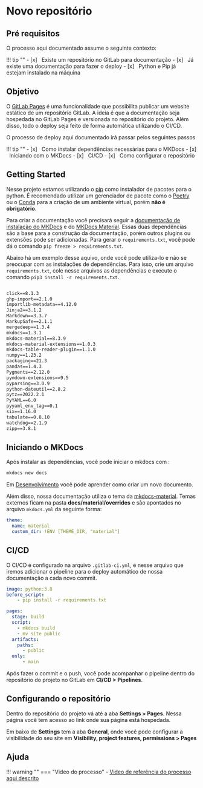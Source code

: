 # Novo repositório

## __Pré requisitos__
O processo aqui documentado assume o seguinte contexto:

!!! tip ""
    - [x] &nbsp; Existe um repositório no GitLab para documentação
    - [x] &nbsp; Já existe uma documentação para fazer o deploy
    - [x] &nbsp; Python e Pip já estejam instalado na máquina

## __Objetivo__
O [GitLab Pages](https://docs.gitlab.com/ee/user/project/pages/) é uma funcionalidade que possibilita publicar um website estático de um repositório GitLab. A ideia é que a documentação seja hospedada no GitLab Pages e versionada no repositório do projeto. Além disso, todo o deploy seja feito de forma automática utilizando o CI/CD.

O processo de deploy aqui documentado irá passar pelos seguintes passos

!!! tip ""
    - [x] &nbsp; Como instalar dependências necessárias para o MKDocs
    - [x] &nbsp; Iniciando com o MKDocs
    - [x] &nbsp; CI/CD
    - [x] &nbsp; Como configurar o repositório
    
## __Getting Started__

Nesse projeto estamos utilizando o [pip](https://pypi.org/project/pip/) como instalador de pacotes para o python. É recomendado utilizar um gerenciador de pacote como o [Poetry](https://python-poetry.org/docs/master/#installing-with-the-official-installer) ou o [Conda](https://docs.conda.io/en/latest/) para a criação de um ambiente virtual, porém **não é obrigatório**.

Para criar a documentação você precisará seguir a [documentação de instalação do MKDocs](https://www.mkdocs.org/user-guide/installation/) e do [MKDocs Material](https://squidfunk.github.io/mkdocs-material/getting-started/). Essas duas dependências são a base para a construção da documentação, porém outros plugins ou extensões pode ser adicionadas. Para gerar o `requirements.txt`, você pode dá o comando `pip freeze > requirements.txt`. 

Abaixo há um exemplo desse aquivo, onde você pode utiliza-lo e não se preocupar com as instalações de dependências. Para isso, crie um arquivo `requirements.txt`, cole nesse arquivos as dependências e execute o comando `pip3 install -r requirements.txt`.

```md title="requirements.txt"

click==8.1.3
ghp-import==2.1.0
importlib-metadata==4.12.0
Jinja2==3.1.2
Markdown==3.3.7
MarkupSafe==2.1.1
mergedeep==1.3.4
mkdocs==1.3.1
mkdocs-material==8.3.9
mkdocs-material-extensions==1.0.3
mkdocs-table-reader-plugin==1.1.0
numpy==1.23.2
packaging==21.3
pandas==1.4.3
Pygments==2.12.0
pymdown-extensions==9.5
pyparsing==3.0.9
python-dateutil==2.8.2
pytz==2022.2.1
PyYAML==6.0
pyyaml_env_tag==0.1
six==1.16.0
tabulate==0.8.10
watchdog==2.1.9
zipp==3.8.1

```

## __Iniciando o MKDocs__

Após instalar as dependências, você pode iniciar o mkdocs com :

```bash
mkdocs new docs
```

Em [Desenvolvimento](./desenvolvimento.md) você pode aprender como criar um novo documento.

Além disso, nossa documentação utiliza o tema da [mkdocs-material](https://github.com/squidfunk/mkdocs-material). Temas externos ficam na pasta **docs/material/overrides** e são apontados no arquivo `mkdocs.yml` da seguinte forma:

```yml
theme: 
  name: material
  custom_dir: !ENV [THEME_DIR, "material"]
```

## __CI/CD__

O CI/CD é configurado na arquivo `.gitlab-ci.yml`, é nesse arquivo que iremos adicionar o pipeline para o deploy automático de nossa documentação a cada novo commit.

```yml title=".gitlab-ci.yml"
image: python:3.8
before_script: 
    - pip install -r requirements.txt 

pages: 
  stage: build
  script:
    - mkdocs build
    - mv site public
  artifacts:
    paths: 
      - public
  only:
      - main

```

Após fazer o commit e o push, você pode acompanhar o pipeline dentro do repositório do projeto no GitLab em **CI/CD > Pipelines**. 

## __Configurando o repositório__

Dentro do repositório do projeto vá até a aba **Settings > Pages**. Nessa página você tem acesso ao link onde sua página está hospedada.

Em baixo de **Settings** tem a aba **General**, onde você pode configurar a visibilidade do seu site em **Visibility, project features, permissions > Pages**

## __Ajuda__

!!! warning ""
    === "Video do processo"
        - [Video de referência do processo aqui descrito](https://youtu.be/k7rkjVfuB2M)